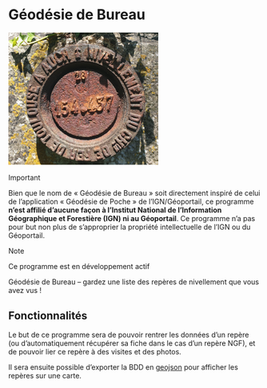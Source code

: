 # Géodésie de Bureau

<img src="illustration.jpg" alt="Repère Bourdalouë du chemin de fer de Toulouse à Auch (T'.DE - 109)" width="300"/>

>[!Important]
> Bien que le nom de «&nbsp;Géodésie de Bureau&nbsp;» soit directement inspiré
> de celui de l’application «&nbsp;Géodésie de Poche&nbsp;» de l’IGN/Géoportail,
> ce programme **n’est affilié d’aucune façon à l’Institut National de
> l’Information Géographique et Forestière (IGN) ni au Géoportail**. Ce programme
> n’a pas pour but non plus de s’approprier la propriété intellectuelle de l’IGN
> ou du Géoportail.

>[!Note]
> Ce programme est en développement actif

Géodésie de Bureau – gardez une liste des repères de nivellement que vous avez vus&nbsp;!

## Fonctionnalités
Le but de ce programme sera de pouvoir rentrer les données d’un repère (ou d’automatiquement récupérer sa fiche dans le cas d’un repère NGF), et de pouvoir lier ce repère à des visites et des photos.

Il sera ensuite possible d’exporter la BDD en [geojson](https://geojson.io) pour afficher les repères sur une carte.

